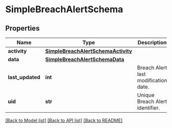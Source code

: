 # SimpleBreachAlertSchema


## Properties
Name | Type | Description | Notes
------------ | ------------- | ------------- | -------------
**activity** | [**SimpleBreachAlertSchemaActivity**](SimpleBreachAlertSchemaActivity.md) |  | 
**data** | [**SimpleBreachAlertSchemaData**](SimpleBreachAlertSchemaData.md) |  | 
**last_updated** | **int** | Breach Alert last modification date. | 
**uid** | **str** | Unique Breach Alert identifier. | 

[[Back to Model list]](../README.md#documentation-for-models) [[Back to API list]](../README.md#documentation-for-api-endpoints) [[Back to README]](../README.md)


